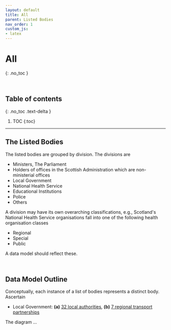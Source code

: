 ```yaml
---
layout: default
title: All
parent: Listed Bodies
nav_order: 1
custom_js:
- latex
---
```


# All
{: .no_toc }

<br>

## Table of contents
{: .no_toc .text-delta }

1. TOC
   {:toc}

---


## The Listed Bodies

The listed bodies are grouped by division.  The divisions are 

* Ministers, The Parliament
* Holders of offices in the Scottish Administration which are non-ministerial offices
* Local Government
* National Health Service
* Educational Institutions
* Police
* Others

A division may have its own overarching classifications, e.g., Scotland's National Health Service organisations fall into one of the following health organisation classes

* Regional
* Special
* Public

A data model should reflect these.

<br>

## Data Model Outline

Conceptually, each instance of a list of bodies represents a distinct body.  Ascertain

* Local Government: **(a)** [32 local authorities](https://www.mygov.scot/organisations#scottish-local-authority), **(b)** [7 regional transport partnerships](https://www.transport.gov.scot/our-approach/strategy/regional-transport-partnerships/)

The diagram $\ldots$


<br>
<br>
<br>
<br>

